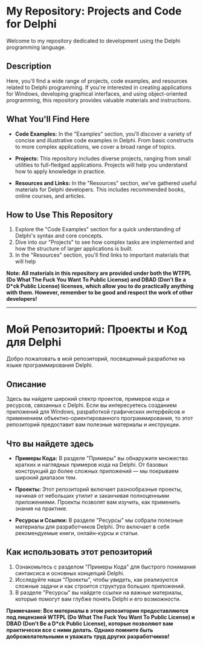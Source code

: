 # My Repository: Projects and Code for Delphi

Welcome to my repository dedicated to development using the Delphi programming language.

## Description

Here, you'll find a wide range of projects, code examples, and resources related to Delphi programming. If you're interested in creating applications for Windows, developing graphical interfaces, and using object-oriented programming, this repository provides valuable materials and instructions.

## What You'll Find Here

- **Code Examples:** In the "Examples" section, you'll discover a variety of concise and illustrative code examples in Delphi. From basic constructs to more complex applications, we cover a broad range of topics.

- **Projects:** This repository includes diverse projects, ranging from small utilities to full-fledged applications. Projects will help you understand how to apply knowledge in practice.

- **Resources and Links:** In the "Resources" section, we've gathered useful materials for Delphi developers. This includes recommended books, online courses, and articles.

## How to Use This Repository

1. Explore the "Code Examples" section for a quick understanding of Delphi's syntax and core concepts.
2. Dive into our "Projects" to see how complex tasks are implemented and how the structure of larger applications is built.
3. In the "Resources" section, you'll find links to important materials that will help


__Note: All materials in this repository are provided under both the WTFPL (Do What The Fuck You Want To Public License) and DBAD (Don’t Be a D*ck Public License) licenses, which allow you to do practically anything with them. However, remember to be good and respect the work of other developers!__

--------------------------------------------------------

# Мой Репозиторий: Проекты и Код для Delphi

Добро пожаловать в мой репозиторий, посвященный разработке на языке программирования Delphi.

## Описание

Здесь вы найдете широкий спектр проектов, примеров кода и ресурсов, связанных с Delphi. Если вы интересуетесь созданием приложений для Windows, разработкой графических интерфейсов и применением объектно-ориентированного программирования, то этот репозиторий предоставит вам полезные материалы и инструкции.

## Что вы найдете здесь

- **Примеры Кода:** В разделе "Примеры" вы обнаружите множество кратких и наглядных примеров кода на Delphi. От базовых конструкций до более сложных приложений — мы покрываем широкий диапазон тем.

- **Проекты:** Этот репозиторий включает разнообразные проекты, начиная от небольших утилит и заканчивая полноценными приложениями. Проекты позволят вам изучить, как применить знания на практике.

- **Ресурсы и Ссылки:** В разделе "Ресурсы" мы собрали полезные материалы для разработчиков Delphi. Это включает в себя рекомендуемые книги, онлайн-курсы и статьи.

## Как использовать этот репозиторий

1. Ознакомьтесь с разделом "Примеры Кода" для быстрого понимания синтаксиса и основных концепций Delphi.
2. Исследуйте наши "Проекты", чтобы увидеть, как реализуются сложные задачи и как строится структура больших приложений.
3. В разделе "Ресурсы" вы найдете ссылки на важные материалы, которые помогут вам глубже понять Delphi и его возможности.

__Примечание: Все материалы в этом репозитории предоставляются под лицензией WTFPL (Do What The Fuck You Want To Public License) и DBAD (Don’t Be a D*ck Public License), которые позволяют вам практически все с ними делать. Однако помните быть доброжелательными и уважать труд других разработчиков!__
